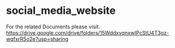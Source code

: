 # social_media_website
For the related Documents please visit.
https://drive.google.com/drive/folders/15WddxvqnxwIPcStU4T3gz-wqfxrR5o2e?usp=sharing

